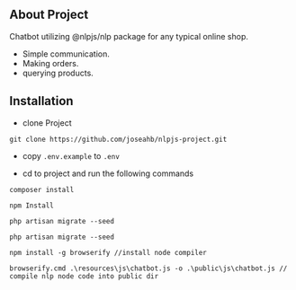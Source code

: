 ## About Project

Chatbot utilizing @nlpjs/nlp package for any typical online shop.

- Simple communication.
- Making orders.
- querying products.
## Installation

- clone Project
```
git clone https://github.com/joseahb/nlpjs-project.git

```
- copy  ```.env.example``` to ```.env``` 

- cd to project and run the following commands

```
composer install
```

```
npm Install
```


```
php artisan migrate --seed
```


```
php artisan migrate --seed
```

```
npm install -g browserify //install node compiler

```

```
browserify.cmd .\resources\js\chatbot.js -o .\public\js\chatbot.js // compile nlp node code into public dir

```
